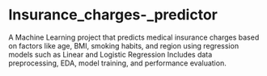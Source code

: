 # Insurance_charges-_predictor
A Machine Learning project that predicts medical insurance charges based on factors like age, BMI, smoking habits, and region using regression models such as Linear and Logistic Regression  Includes data preprocessing, EDA, model training, and performance evaluation.
